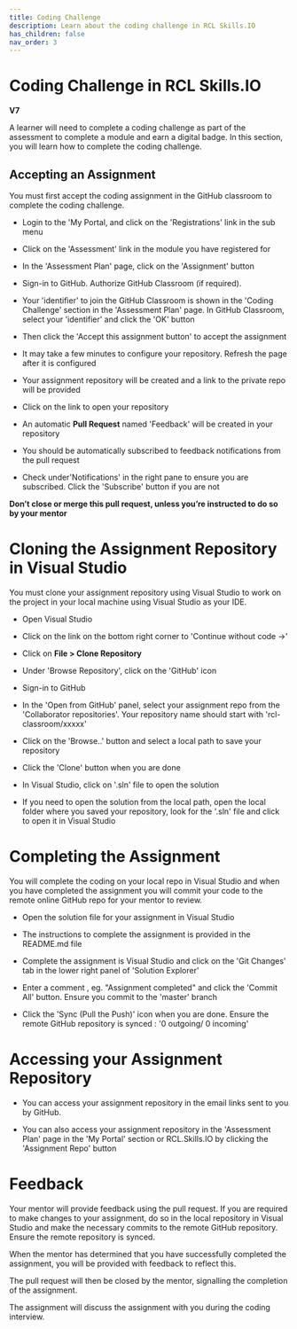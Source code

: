 ```yaml
---
title: Coding Challenge
description: Learn about the coding challenge in RCL Skills.IO
has_children: false
nav_order: 3
---
```


# Coding Challenge in RCL Skills.IO
**V7**

A learner will need to complete a coding challenge as part of the assessment to complete a module and earn a digital badge. In this section, you will learn how to complete the coding challenge.

## Accepting an Assignment

You must first accept the coding assignment in the GitHub classroom to complete the coding challenge.

- Login to the 'My Portal, and click on the 'Registrations' link in the sub menu

- Click on the 'Assessment' link in the module you have registered for

- In the 'Assessment Plan' page, click on the 'Assignment' button

-  Sign-in to GitHub. Authorize GitHub Classroom (if required).

- Your 'identifier' to join the GitHub Classroom is shown in the 'Coding Challenge' section in the 'Assessment Plan' page. In GitHub Classroom, select your 'identifier' and click the 'OK' button

- Then click the 'Accept this assignment button' to accept the assignment

- It may take a few minutes to configure your repository. Refresh the page after it is configured

- Your assignment repository will be created and a link to the private repo will be provided

- Click on the link to open your repository

- An automatic **Pull Request** named 'Feedback' will be created in your repository

- You should be automatically subscribed to feedback notifications from the pull request 

- Check under'Notifications' in the right pane to ensure you are subscribed. Click the 'Subscribe' button if you are not

**Don’t close or merge this pull request, unless you’re instructed to do so by your mentor**

# Cloning the Assignment Repository in Visual Studio

You must clone your assignment repository using Visual Studio to work on the project in your local machine using Visual Studio as your IDE.

- Open Visual Studio

- Click on the link on the bottom right corner to 'Continue without code ->'

- Click on **File > Clone Repository**

- Under 'Browse Repository', click on the 'GitHub' icon

- Sign-in to GitHub

- In the 'Open from GitHub' panel, select your assignment repo from the 'Collaborator repositories'. Your repository name should start with 'rcl-classroom/xxxxx' 

- Click on the 'Browse..' button and select a local path to save your repository

- Click the 'Clone' button when you are done

- In Visual Studio, click on '.sln' file to open the solution

- If you need to open the solution from the local path, open the local folder where you saved your repository, look for the '.sln' file and click to open it in Visual Studio

# Completing the Assignment

You will complete the coding on your local repo in Visual Studio and when you have completed the assignment you will commit your code to the remote online GitHub repo for your mentor to review.

- Open the solution file for your assignment in Visual Studio

- The instructions to complete the assignment is provided in the README.md file

- Complete the assignment is Visual Studio and click on the 'Git Changes' tab in the lower right panel of 'Solution Explorer'

- Enter a comment , eg. "Assignment completed" and click the 'Commit All' button. Ensure you commit to the 'master' branch

- Click the 'Sync (Pull the Push)' icon when you are done. Ensure the remote GitHub repository is synced : '0 outgoing/ 0 incoming'

# Accessing your Assignment Repository

- You can access your assignment repository in the email links sent to you by GitHub.

- You can also access your assignment repository in the 'Assessment Plan' page in the 'My Portal' section or RCL.Skills.IO by clicking the 'Assignment Repo' button

# Feedback

Your mentor will provide feedback using the pull request. If you are required to make changes to your assignment, do so in the local repository in Visual Studio and make the necessary commits to the remote GitHub repository. Ensure the remote repository is synced.

When the mentor has determined that you have successfully completed the assignment, you will be provided with feedback to reflect this.

The pull request will then be closed by the mentor, signalling the completion of the assignment.

The assignment will discuss the assignment with you during the coding interview.


